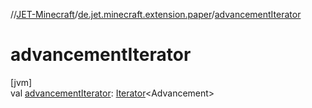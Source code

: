//[JET-Minecraft](../../index.md)/[de.jet.minecraft.extension.paper](index.md)/[advancementIterator](advancement-iterator.md)

# advancementIterator

[jvm]\
val [advancementIterator](advancement-iterator.md): [Iterator](https://kotlinlang.org/api/latest/jvm/stdlib/kotlin.collections/-iterator/index.html)&lt;Advancement&gt;
